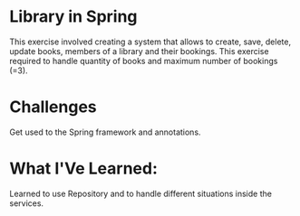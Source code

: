 # Library in Spring
This exercise involved creating a system that allows to create, save, delete, update books, members of a library and their bookings.
This exercise required to handle quantity of books and maximum number of bookings (=3).

# Challenges
Get used to the Spring framework and annotations.

# What I'Ve Learned:
Learned to use Repository and to handle different situations inside the services.
